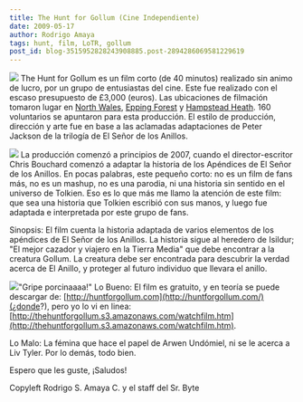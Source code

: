 ```yaml
---
title: The Hunt for Gollum (Cine Independiente)
date: 2009-05-17
author: Rodrigo Amaya
tags: hunt, film, LoTR, gollum
post_id: blog-3515952828243908885.post-2894286069581229619
---
```


[![](http://3.bp.blogspot.com/_ayvorITawE4/ShAyRV-3e5I/AAAAAAAAB94/ZRvpVJoFG1Y/s320/banner20.jpg)](http://3.bp.blogspot.com/_ayvorITawE4/ShAyRV-3e5I/AAAAAAAAB94/ZRvpVJoFG1Y/s1600-h/banner20.jpg) The Hunt for Gollum es un film corto (de 40 minutos) realizado sin animo de lucro, por un grupo de entusiastas del cine. Este fue realizado con el escaso presupuesto de £3,000 (euros). Las ubicaciones de filmación tomaron lugar en [North Wales](http://en.wikipedia.org/wiki/North_Wales), [Epping Forest](http://en.wikipedia.org/wiki/Epping_Forest) y [Hampstead Heath](http://en.wikipedia.org/wiki/Hampstead_Heath). 160 voluntarios se apuntaron para esta producción. El estilo de producción, dirección y arte fue en base a las aclamadas adaptaciones de Peter Jackson de la trilogía de El Señor de los Anillos.

[![](http://1.bp.blogspot.com/_ayvorITawE4/ShAyRtvMrZI/AAAAAAAAB-A/uVyDtUwmzjw/s320/Huntforgollumposter1.jpg)](http://1.bp.blogspot.com/_ayvorITawE4/ShAyRtvMrZI/AAAAAAAAB-A/uVyDtUwmzjw/s1600-h/Huntforgollumposter1.jpg) La producción comenzó a principios de 2007, cuando el director-escritor Chris Bouchard comenzó a adaptar la historia de los Apéndices de El Señor de los Anillos. En pocas palabras, este pequeño corto: no es un film de fans más, no es un mashup, no es una parodia, ni una historia sin sentido en el universo de Tolkien. Eso es lo que más me llamo la atención de este film: que sea una historia que Tolkien escribió con sus manos, y luego fue adaptada e interpretada por este grupo de fans.

Sinopsis: El film cuenta la historia adaptada de varios elementos de los apéndices de El Señor de los Anillos. La historia sigue al heredero de Isildur; "El mejor cazador y viajero en la Tierra Media" que debe encontrar a la creatura Gollum. La creatura debe ser encontrada para descubrir la verdad acerca de El Anillo, y proteger al futuro individuo que llevara el anillo.

[![](http://1.bp.blogspot.com/_ayvorITawE4/ShAyRVPF7OI/AAAAAAAAB9w/zA2UGVk-NZc/s320/about.gif)](http://1.bp.blogspot.com/_ayvorITawE4/ShAyRVPF7OI/AAAAAAAAB9w/zA2UGVk-NZc/s1600-h/about.gif)"Gripe porcinaaaa!" Lo Bueno: El film es gratuito, y en teoría se puede descargar de: [http://huntforgollum.com](http://huntforgollum.com/)(¿donde?), pero yo lo vi en linea: [http://thehuntforgollum.s3.amazonaws.com/watchfilm.htm](http://thehuntforgollum.s3.amazonaws.com/watchfilm.htm).

Lo Malo: La fémina que hace el papel de Arwen Undómiel, ni se le acerca a Liv Tyler. Por lo demás, todo bien.

Espero que les guste, ¡Saludos!

Copyleft Rodrigo S. Amaya C. y el staff del Sr. Byte